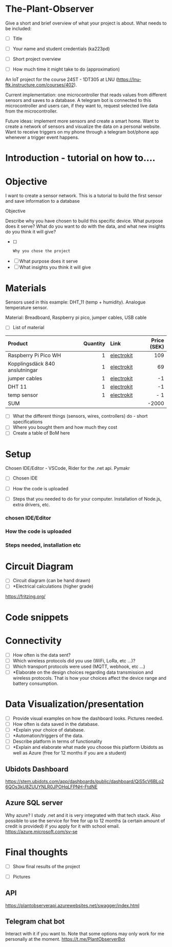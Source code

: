 # The-Plant-Observer

Give a short and brief overview of what your project is about. What needs to be included:

- [ ] Title
- [ ] Your name and student credentials (ka223pd)
- [ ] Short project overview
- [ ] How much time it might take to do (approximation)


An IoT project for the course 24ST - 1DT305 at LNU (https://lnu-ftk.instructure.com/courses/402).

Current implementation: one microcontroller that reads values from different sensors and saves to a database. A telegram bot is connected to this microcontroller and users can, if they want to, request selected live data from the microcontroller.

Future ideas: implement more sensors and create a smart home. Want to create a network of sensors and visualize the data on a personal website. Want to receive triggers on my phone through a telegram bot/phone app whenever a trigger event happens.

# Introduction - tutorial on how to....
# Objective

I want to create a sensor network. This is a tutorial to build the first sensor and save information to a database

Objective

Describe why you have chosen to build this specific device. What purpose does it serve? What do you want to do with the data, and what new insights do you think it will give?

- [ ]     Why you chose the project
- [ ]    What purpose does it serve
- [ ]    What insights you think it will give

# Materials

Sensors used in this example: DHT_11 (temp + humidity). Analogue temperature sensor.

Material: Breadboard, Raspberry pi pico, jumper cables, USB cable

- [ ] List of material
      
| Product | Quantity | Link  | Price (SEK) |
| :---         |     ---:       |          :--- | ---: |
| Raspberry Pi Pico WH   | 1     | [electrokit](https://www.electrokit.com/raspberry-pi-pico-wh)    | 109 |
| Kopplingsdäck 840 anslutningar      | 1       | [electrokit](https://www.electrokit.com/kopplingsdack-840-anslutningar)      | 69 |
| jumper cables | 1 | [electrokit](smth) | -1 |
| DHT 11 | 1 | [electrokit](link) | -1 |
| temp sensor | 1 | [electrokit](link) | - 1 |
| SUM | | | -2000 |

- [ ] What the different things (sensors, wires, controllers) do - short specifications
- [ ] Where you bought them and how much they cost
- [ ] Create a table of BoM here

# Setup

Chosen IDE/Editor - VSCode, Rider for the .net api.
Pymakr



- [ ] Chosen IDE
- [ ] How the code is uploaded
- [ ] Steps that you needed to do for your computer. Installation of Node.js, extra drivers, etc.


### chosen IDE/Editor
### How the code is uploaded
### Steps needed, installation etc


# Circuit Diagram

- [ ] Circuit diagram (can be hand drawn)
- [ ] *Electrical calculations (higher grade)

https://fritzing.org/

# Code snippets

# Connectivity

- [ ] How often is the data sent?
- [ ] Which wireless protocols did you use (WiFi, LoRa, etc …)?
- [ ] Which transport protocols were used (MQTT, webhook, etc …)
- [ ] *Elaborate on the design choices regarding data transmission and wireless protocols. That is how your choices affect the device range and battery consumption.

# Data Visualization/presentation

- [ ] Provide visual examples on how the dashboard looks. Pictures needed.
- [ ] How often is data saved in the database.
- [ ] *Explain your choice of database.
- [ ] *Automation/triggers of the data.
- [ ] Describe platform in terms of functionality
- [ ] *Explain and elaborate what made you choose this platform
Ubidots as well as Azure (free for 12 months if you are a student)
## Ubidots Dashboard
https://stem.ubidots.com/app/dashboards/public/dashboard/QiS5cV6BLo26QOs3kU8ZUUYNLR0JPOHqLFPNH-FtdNE
## Azure SQL server
Why azure? I study .net and it is very integrated with that tech stack. Also possible to use the service for free for up to 12 months (a certain amount of credit is provided) if you apply for it with school email.
https://azure.microsoft.com/sv-se

# Final thoughts


- [ ] Show final results of the project
- [ ] Pictures


## API
https://plantobserverapi.azurewebsites.net/swagger/index.html

## Telegram chat bot
Interact with it if you want to. Note that some options may only work for me personally at the moment.
https://t.me/PlantObserverBot


